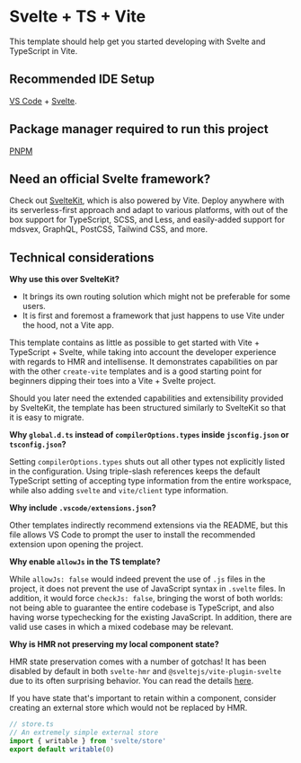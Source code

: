 # Svelte + TS + Vite

This template should help get you started developing with Svelte and TypeScript in Vite.

## Recommended IDE Setup

[VS Code](https://code.visualstudio.com/) + [Svelte](https://marketplace.visualstudio.com/items?itemName=svelte.svelte-vscode).

## Package manager required to run this project

[PNPM](https://pnpm.io)

## Need an official Svelte framework?

Check out [SvelteKit](https://github.com/sveltejs/kit#readme), which is also powered by Vite. Deploy anywhere with its serverless-first approach and adapt to various platforms, with out of the box support for TypeScript, SCSS, and Less, and easily-added support for mdsvex, GraphQL, PostCSS, Tailwind CSS, and more.

## Technical considerations

**Why use this over SvelteKit?**

-   It brings its own routing solution which might not be preferable for some users.
-   It is first and foremost a framework that just happens to use Vite under the hood, not a Vite app.

This template contains as little as possible to get started with Vite + TypeScript + Svelte, while taking into account the developer experience with regards to HMR and intellisense. It demonstrates capabilities on par with the other `create-vite` templates and is a good starting point for beginners dipping their toes into a Vite + Svelte project.

Should you later need the extended capabilities and extensibility provided by SvelteKit, the template has been structured similarly to SvelteKit so that it is easy to migrate.

**Why `global.d.ts` instead of `compilerOptions.types` inside `jsconfig.json` or `tsconfig.json`?**

Setting `compilerOptions.types` shuts out all other types not explicitly listed in the configuration. Using triple-slash references keeps the default TypeScript setting of accepting type information from the entire workspace, while also adding `svelte` and `vite/client` type information.

**Why include `.vscode/extensions.json`?**

Other templates indirectly recommend extensions via the README, but this file allows VS Code to prompt the user to install the recommended extension upon opening the project.

**Why enable `allowJs` in the TS template?**

While `allowJs: false` would indeed prevent the use of `.js` files in the project, it does not prevent the use of JavaScript syntax in `.svelte` files. In addition, it would force `checkJs: false`, bringing the worst of both worlds: not being able to guarantee the entire codebase is TypeScript, and also having worse typechecking for the existing JavaScript. In addition, there are valid use cases in which a mixed codebase may be relevant.

**Why is HMR not preserving my local component state?**

HMR state preservation comes with a number of gotchas! It has been disabled by default in both `svelte-hmr` and `@sveltejs/vite-plugin-svelte` due to its often surprising behavior. You can read the details [here](https://github.com/rixo/svelte-hmr#svelte-hmr).

If you have state that's important to retain within a component, consider creating an external store which would not be replaced by HMR.

```ts
// store.ts
// An extremely simple external store
import { writable } from 'svelte/store'
export default writable(0)
```
